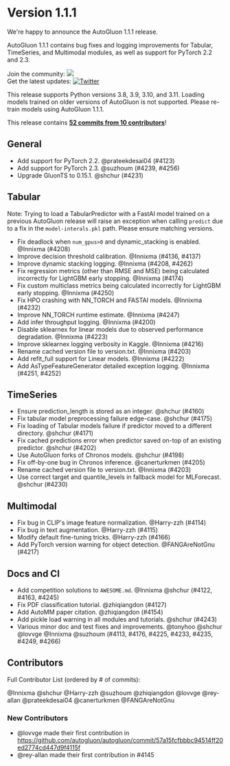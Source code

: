 # Version 1.1.1

We're happy to announce the AutoGluon 1.1.1 release.

AutoGluon 1.1.1 contains bug fixes and logging improvements for Tabular, TimeSeries, and Multimodal modules, as well as support for PyTorch 2.2 and 2.3.

Join the community: [![](https://img.shields.io/discord/1043248669505368144?logo=discord&style=flat)](https://discord.gg/wjUmjqAc2N)  
Get the latest updates: [![Twitter](https://img.shields.io/twitter/follow/autogluon?style=social)](https://twitter.com/autogluon)

This release supports Python versions 3.8, 3.9, 3.10, and 3.11. Loading models trained on older versions of AutoGluon is not supported. Please re-train models using AutoGluon 1.1.1.

This release contains **[52 commits from 10 contributors](https://github.com/autogluon/autogluon/compare/v1.1.0...v1.1.1)**!

## General
- Add support for PyTorch 2.2. @prateekdesai04 (#4123)
- Add support for PyTorch 2.3. @suzhoum (#4239, #4256)
- Upgrade GluonTS to 0.15.1. @shchur (#4231)

## Tabular
Note: Trying to load a TabularPredictor with a FastAI model trained on a previous AutoGluon release will raise an exception when calling `predict` due to a fix in the `model-interals.pkl` path. Please ensure matching versions.

- Fix deadlock when `num_gpus>0` and dynamic_stacking is enabled. @Innixma (#4208)
- Improve decision threshold calibration. @Innixma (#4136, #4137)
- Improve dynamic stacking logging. @Innixma (#4208, #4262)
- Fix regression metrics (other than RMSE and MSE) being calculated incorrectly for LightGBM early stopping. @Innixma (#4174)
- Fix custom multiclass metrics being calculated incorrectly for LightGBM early stopping. @Innixma (#4250)
- Fix HPO crashing with NN_TORCH and FASTAI models. @Innixma (#4232)
- Improve NN_TORCH runtime estimate. @Innixma (#4247)
- Add infer throughput logging. @Innixma (#4200)
- Disable sklearnex for linear models due to observed performance degradation. @Innixma (#4223)
- Improve sklearnex logging verbosity in Kaggle. @Innixma (#4216)
- Rename cached version file to version.txt. @Innixma (#4203)
- Add refit_full support for Linear models. @Innixma (#4222)
- Add AsTypeFeatureGenerator detailed exception logging. @Innixma (#4251, #4252)

## TimeSeries
- Ensure prediction_length is stored as an integer. @shchur (#4160)
- Fix tabular model preprocessing failure edge-case. @shchur (#4175)
- Fix loading of Tabular models failure if predictor moved to a different directory. @shchur (#4171)
- Fix cached predictions error when predictor saved on-top of an existing predictor. @shchur (#4202)
- Use AutoGluon forks of Chronos models. @shchur (#4198)
- Fix off-by-one bug in Chronos inference. @canerturkmen (#4205)
- Rename cached version file to version.txt. @Innixma (#4203)
- Use correct target and quantile_levels in fallback model for MLForecast. @shchur (#4230)

## Multimodal
- Fix bug in CLIP's image feature normalization. @Harry-zzh (#4114)
- Fix bug in text augmentation. @Harry-zzh (#4115)
- Modify default fine-tuning tricks. @Harry-zzh (#4166)
- Add PyTorch version warning for object detection. @FANGAreNotGnu (#4217)

## Docs and CI
- Add competition solutions to `AWESOME.md`. @Innixma @shchur (#4122, #4163, #4245)
- Fix PDF classification tutorial. @zhiqiangdon (#4127)
- Add AutoMM paper citation. @zhiqiangdon (#4154)
- Add pickle load warning in all modules and tutorials. @shchur (#4243)
- Various minor doc and test fixes and improvements. @tonyhoo @shchur @lovvge @Innixma @suzhoum (#4113, #4176, #4225, #4233, #4235, #4249, #4266)

## Contributors

Full Contributor List (ordered by # of commits):

@Innixma @shchur @Harry-zzh @suzhoum @zhiqiangdon @lovvge @rey-allan @prateekdesai04 @canerturkmen @FANGAreNotGnu 

### New Contributors
* @lovvge made their first contribution in https://github.com/autogluon/autogluon/commit/57a15fcfbbbc94514ff20ed2774cd447d9f4115f
* @rey-allan made their first contribution in #4145